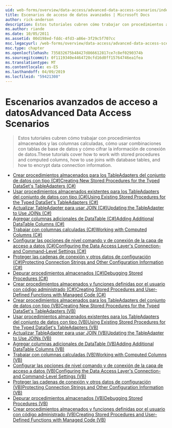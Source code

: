 ```yaml
---
uid: web-forms/overview/data-access/advanced-data-access-scenarios/index
title: Escenarios de acceso de datos avanzados | Microsoft Docs
author: rick-anderson
description: Estos tutoriales cubren cómo trabajar con procedimientos almacenados y las columnas calculadas, cómo usar combinaciones con tablas de base de datos y cómo cifrar información de conexión de datos...
ms.author: riande
ms.date: 10/05/2011
ms.assetid: 00d198ed-fddc-4fd3-a86e-3f29c5f707cc
msc.legacyurl: /web-forms/overview/data-access/advanced-data-access-scenarios
msc.type: chapter
ms.openlocfilehash: 735832675b48427d866612817ce7c8ef0290374b
ms.sourcegitcommit: 0f1119340e4464720cfd16d0ff15764746ea1fea
ms.translationtype: MT
ms.contentlocale: es-ES
ms.lasthandoff: 04/09/2019
ms.locfileid: "59421308"
---
```

# <a name="advanced-data-access-scenarios"></a><span data-ttu-id="4df0f-103">Escenarios avanzados de acceso a datos</span><span class="sxs-lookup"><span data-stu-id="4df0f-103">Advanced Data Access Scenarios</span></span>

> <span data-ttu-id="4df0f-104">Estos tutoriales cubren cómo trabajar con procedimientos almacenados y las columnas calculadas, cómo usar combinaciones con tablas de base de datos y cómo cifrar la información de conexión de datos.</span><span class="sxs-lookup"><span data-stu-id="4df0f-104">These tutorials cover how to work with stored procedures and computed columns, how to use joins with database tables, and how to encrypt data connection information.</span></span>


- [<span data-ttu-id="4df0f-105">Crear procedimientos almacenados para los TableAdapters del conjunto de datos con tipo (C#)</span><span class="sxs-lookup"><span data-stu-id="4df0f-105">Creating New Stored Procedures for the Typed DataSet's TableAdapters (C#)</span></span>](creating-new-stored-procedures-for-the-typed-dataset-s-tableadapters-cs.md)
- [<span data-ttu-id="4df0f-106">Usar procedimientos almacenados existentes para los TableAdapters del conjunto de datos con tipo (C#)</span><span class="sxs-lookup"><span data-stu-id="4df0f-106">Using Existing Stored Procedures for the Typed DataSet's TableAdapters (C#)</span></span>](using-existing-stored-procedures-for-the-typed-dataset-s-tableadapters-cs.md)
- [<span data-ttu-id="4df0f-107">Actualizar TableAdapter para usar JOIN (C#)</span><span class="sxs-lookup"><span data-stu-id="4df0f-107">Updating the TableAdapter to Use JOINs (C#)</span></span>](updating-the-tableadapter-to-use-joins-cs.md)
- [<span data-ttu-id="4df0f-108">Agregar columnas adicionales de DataTable (C#)</span><span class="sxs-lookup"><span data-stu-id="4df0f-108">Adding Additional DataTable Columns (C#)</span></span>](adding-additional-datatable-columns-cs.md)
- [<span data-ttu-id="4df0f-109">Trabajar con columnas calculadas (C#)</span><span class="sxs-lookup"><span data-stu-id="4df0f-109">Working with Computed Columns (C#)</span></span>](working-with-computed-columns-cs.md)
- [<span data-ttu-id="4df0f-110">Configurar las opciones de nivel comando y de conexión de la capa de acceso a datos (C#)</span><span class="sxs-lookup"><span data-stu-id="4df0f-110">Configuring the Data Access Layer's Connection- and Command-Level Settings (C#)</span></span>](configuring-the-data-access-layer-s-connection-and-command-level-settings-cs.md)
- [<span data-ttu-id="4df0f-111">Proteger las cadenas de conexión y otros datos de configuración (C#)</span><span class="sxs-lookup"><span data-stu-id="4df0f-111">Protecting Connection Strings and Other Configuration Information (C#)</span></span>](protecting-connection-strings-and-other-configuration-information-cs.md)
- [<span data-ttu-id="4df0f-112">Depurar procedimientos almacenados (C#)</span><span class="sxs-lookup"><span data-stu-id="4df0f-112">Debugging Stored Procedures (C#)</span></span>](debugging-stored-procedures-cs.md)
- [<span data-ttu-id="4df0f-113">Crear procedimientos almacenados y funciones definidas por el usuario con código administrado (C#)</span><span class="sxs-lookup"><span data-stu-id="4df0f-113">Creating Stored Procedures and User-Defined Functions with Managed Code (C#)</span></span>](creating-stored-procedures-and-user-defined-functions-with-managed-code-cs.md)
- [<span data-ttu-id="4df0f-114">Crear procedimientos almacenados para los TableAdapters del conjunto de datos con tipo (VB)</span><span class="sxs-lookup"><span data-stu-id="4df0f-114">Creating New Stored Procedures for the Typed DataSet's TableAdapters (VB)</span></span>](creating-new-stored-procedures-for-the-typed-dataset-s-tableadapters-vb.md)
- [<span data-ttu-id="4df0f-115">Usar procedimientos almacenados existentes para los TableAdapters del conjunto de datos con tipo (VB)</span><span class="sxs-lookup"><span data-stu-id="4df0f-115">Using Existing Stored Procedures for the Typed DataSet's TableAdapters (VB)</span></span>](using-existing-stored-procedures-for-the-typed-dataset-s-tableadapters-vb.md)
- [<span data-ttu-id="4df0f-116">Actualizar TableAdapter para usar JOIN (VB)</span><span class="sxs-lookup"><span data-stu-id="4df0f-116">Updating the TableAdapter to Use JOINs (VB)</span></span>](updating-the-tableadapter-to-use-joins-vb.md)
- [<span data-ttu-id="4df0f-117">Agregar columnas adicionales de DataTable (VB)</span><span class="sxs-lookup"><span data-stu-id="4df0f-117">Adding Additional DataTable Columns (VB)</span></span>](adding-additional-datatable-columns-vb.md)
- [<span data-ttu-id="4df0f-118">Trabajar con columnas calculadas (VB)</span><span class="sxs-lookup"><span data-stu-id="4df0f-118">Working with Computed Columns (VB)</span></span>](working-with-computed-columns-vb.md)
- [<span data-ttu-id="4df0f-119">Configurar las opciones de nivel comando y de conexión de la capa de acceso a datos (VB)</span><span class="sxs-lookup"><span data-stu-id="4df0f-119">Configuring the Data Access Layer's Connection- and Command-Level Settings (VB)</span></span>](configuring-the-data-access-layer-s-connection-and-command-level-settings-vb.md)
- [<span data-ttu-id="4df0f-120">Proteger las cadenas de conexión y otros datos de configuración (VB)</span><span class="sxs-lookup"><span data-stu-id="4df0f-120">Protecting Connection Strings and Other Configuration Information (VB)</span></span>](protecting-connection-strings-and-other-configuration-information-vb.md)
- [<span data-ttu-id="4df0f-121">Depurar procedimientos almacenados (VB)</span><span class="sxs-lookup"><span data-stu-id="4df0f-121">Debugging Stored Procedures (VB)</span></span>](debugging-stored-procedures-vb.md)
- [<span data-ttu-id="4df0f-122">Crear procedimientos almacenados y funciones definidas por el usuario con código administrado (VB)</span><span class="sxs-lookup"><span data-stu-id="4df0f-122">Creating Stored Procedures and User-Defined Functions with Managed Code (VB)</span></span>](creating-stored-procedures-and-user-defined-functions-with-managed-code-vb.md)
